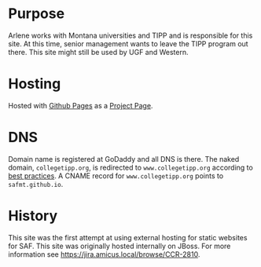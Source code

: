 # Purpose

Arlene works with Montana universities and TIPP and is responsible for this site. At this time, senior management wants to leave the TIPP program out there. This site might still be used by UGF and Western.

# Hosting

Hosted with [Github Pages](https://pages.github.com/) as a [Project Page](https://help.github.com/articles/user-organization-and-project-pages/#project-pages).

# DNS

Domain name is registered at GoDaddy and all DNS is there. The naked domain, `collegetipp.org`, is redirected to `www.collegetipp.org` according to [best practices](https://help.github.com/articles/about-custom-domains-for-github-pages-sites/). A CNAME record for `www.collegetipp.org` points to `safmt.github.io`.

# History

This site was the first attempt at using external hosting for static websites for SAF. This site was originally hosted internally on JBoss. For more information see https://jira.amicus.local/browse/CCR-2810.
